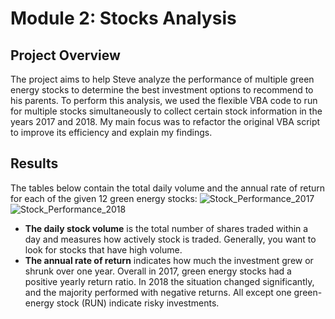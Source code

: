 # Module 2: Stocks Analysis

## Project Overview
The project aims to help Steve analyze the performance of multiple green energy stocks to determine the best investment options to recommend to his parents. To perform this analysis, we used the flexible VBA code to run for multiple stocks simultaneously to collect certain stock information in the years 2017 and 2018. My main focus was to refactor the original VBA script to improve its efficiency and explain my findings.

## Results
The tables below contain the total daily volume and the annual rate of return for each of the given 12 green energy stocks:
![Stock_Performance_2017](https://user-images.githubusercontent.com/100629325/174405334-c58d302d-6b76-430b-99c5-6fcd1fac6de7.png)![Stock_Performance_2018](https://user-images.githubusercontent.com/100629325/174405351-3c9b2188-4fd8-4c45-8799-541e9ddab88e.png)
+ **The daily stock volume** is the total number of shares traded within a day and measures how actively stock is traded.  Generally, you want to look for stocks that have high volume. 
+ **The annual rate of return** indicates how much the investment grew or shrunk over one year. Overall in 2017, green energy stocks had a positive yearly return ratio. In 2018 the situation changed significantly, and the majority performed with negative returns. All except one green-energy stock (RUN) indicate risky investments. 

